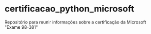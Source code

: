 # certificacao_python_microsoft
Repositório para reunir informações sobre a certificação da Microsoft "Exame 98-381"
